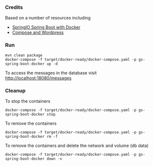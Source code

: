 ### Credits
Based on a number of resources including 
* [SpringIO Spring Boot with Docker](https://spring.io/guides/gs/spring-boot-docker/)
* [Compose and Wordpress](https://docs.docker.com/compose/wordpress/)

### Run
```
mvn clean package
docker-compose -f target/docker-ready/docker-compose.yaml -p gs-spring-boot-docker up -d
```

To access the messages in the database visit [http://localhost:18080/messages](http://localhost:18080/messages)

### Cleanup
To stop the containers
```
docker-compose -f target/docker-ready/docker-compose.yaml -p gs-spring-boot-docker stop
```
To remove the containers
```
docker-compose -f target/docker-ready/docker-compose.yaml -p gs-spring-boot-docker rm -f
```
To remove the containers and delete the network and volume (db data)
```
docker-compose -f target/docker-ready/docker-compose.yaml -p gs-spring-boot-docker down -v
```
